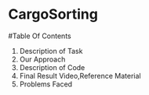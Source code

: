 # CargoSorting


#Table Of Contents
1. Description of Task
2. Our Approach
3. Description of Code
4. Final Result Video,Reference Material
5. Problems Faced
